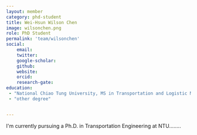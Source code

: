 ```yaml
---
layout: member
category: phd-student
title: Wei-Hsun Wilson Chen
image: wilsonchen.png
role: PhD Student
permalink: 'team/wilsonchen'
social:
    email:
    twitter: 
    google-scholar:
    github: 
    website: 
    orcid: 
    research-gate: 
education:
 - "National Chiao Tung University, MS in Transportation and Logistic Management"
 - "other degree"


---
```


I'm currently pursuing a Ph.D. in Transportation Engineering at NTU........
